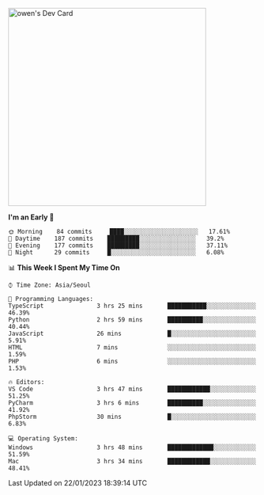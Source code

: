 <a href="https://app.daily.dev/owen_9066"><img src="https://api.daily.dev/devcards/51e5c69f10114f2abe0ae390c27b0828.png?r=hyb" width="400" alt="owen's Dev Card"/></a>

 
 <!--START_SECTION:waka-->
**I'm an Early 🐤** 

```text
🌞 Morning    84 commits     ████░░░░░░░░░░░░░░░░░░░░░   17.61% 
🌆 Daytime    187 commits    █████████░░░░░░░░░░░░░░░░   39.2% 
🌃 Evening    177 commits    █████████░░░░░░░░░░░░░░░░   37.11% 
🌙 Night      29 commits     █░░░░░░░░░░░░░░░░░░░░░░░░   6.08%

```


📊 **This Week I Spent My Time On** 

```text
⌚︎ Time Zone: Asia/Seoul

💬 Programming Languages: 
TypeScript               3 hrs 25 mins       ███████████░░░░░░░░░░░░░░   46.39% 
Python                   2 hrs 59 mins       ██████████░░░░░░░░░░░░░░░   40.44% 
JavaScript               26 mins             █░░░░░░░░░░░░░░░░░░░░░░░░   5.91% 
HTML                     7 mins              ░░░░░░░░░░░░░░░░░░░░░░░░░   1.59% 
PHP                      6 mins              ░░░░░░░░░░░░░░░░░░░░░░░░░   1.53%

🔥 Editors: 
VS Code                  3 hrs 47 mins       ████████████░░░░░░░░░░░░░   51.25% 
PyCharm                  3 hrs 6 mins        ██████████░░░░░░░░░░░░░░░   41.92% 
PhpStorm                 30 mins             █░░░░░░░░░░░░░░░░░░░░░░░░   6.83%

💻 Operating System: 
Windows                  3 hrs 48 mins       █████████████░░░░░░░░░░░░   51.59% 
Mac                      3 hrs 34 mins       ████████████░░░░░░░░░░░░░   48.41%

```


 Last Updated on 22/01/2023 18:39:14 UTC
<!--END_SECTION:waka-->
